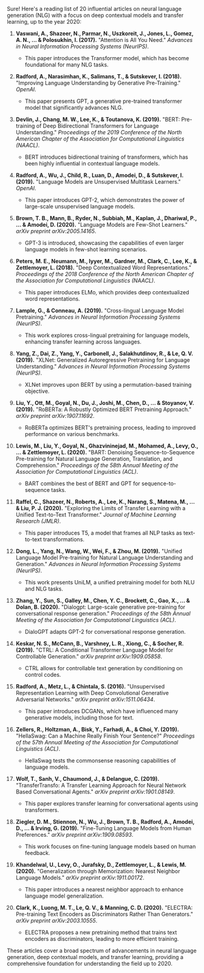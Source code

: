 Sure! Here's a reading list of 20 influential articles on neural language generation (NLG) with a focus on deep contextual models and transfer learning, up to the year 2020:

1. **Vaswani, A., Shazeer, N., Parmar, N., Uszkoreit, J., Jones, L., Gomez, A. N., ... & Polosukhin, I. (2017).** "Attention is All You Need." *Advances in Neural Information Processing Systems (NeurIPS)*.
   - This paper introduces the Transformer model, which has become foundational for many NLG tasks.

2. **Radford, A., Narasimhan, K., Salimans, T., & Sutskever, I. (2018).** "Improving Language Understanding by Generative Pre-Training." *OpenAI*.
   - This paper presents GPT, a generative pre-trained transformer model that significantly advances NLG.

3. **Devlin, J., Chang, M. W., Lee, K., & Toutanova, K. (2019).** "BERT: Pre-training of Deep Bidirectional Transformers for Language Understanding." *Proceedings of the 2019 Conference of the North American Chapter of the Association for Computational Linguistics (NAACL)*.
   - BERT introduces bidirectional training of transformers, which has been highly influential in contextual language models.

4. **Radford, A., Wu, J., Child, R., Luan, D., Amodei, D., & Sutskever, I. (2019).** "Language Models are Unsupervised Multitask Learners." *OpenAI*.
   - This paper introduces GPT-2, which demonstrates the power of large-scale unsupervised language models.

5. **Brown, T. B., Mann, B., Ryder, N., Subbiah, M., Kaplan, J., Dhariwal, P., ... & Amodei, D. (2020).** "Language Models are Few-Shot Learners." *arXiv preprint arXiv:2005.14165*.
   - GPT-3 is introduced, showcasing the capabilities of even larger language models in few-shot learning scenarios.

6. **Peters, M. E., Neumann, M., Iyyer, M., Gardner, M., Clark, C., Lee, K., & Zettlemoyer, L. (2018).** "Deep Contextualized Word Representations." *Proceedings of the 2018 Conference of the North American Chapter of the Association for Computational Linguistics (NAACL)*.
   - This paper introduces ELMo, which provides deep contextualized word representations.

7. **Lample, G., & Conneau, A. (2019).** "Cross-lingual Language Model Pretraining." *Advances in Neural Information Processing Systems (NeurIPS)*.
   - This work explores cross-lingual pretraining for language models, enhancing transfer learning across languages.

8. **Yang, Z., Dai, Z., Yang, Y., Carbonell, J., Salakhutdinov, R., & Le, Q. V. (2019).** "XLNet: Generalized Autoregressive Pretraining for Language Understanding." *Advances in Neural Information Processing Systems (NeurIPS)*.
   - XLNet improves upon BERT by using a permutation-based training objective.

9. **Liu, Y., Ott, M., Goyal, N., Du, J., Joshi, M., Chen, D., ... & Stoyanov, V. (2019).** "RoBERTa: A Robustly Optimized BERT Pretraining Approach." *arXiv preprint arXiv:1907.11692*.
   - RoBERTa optimizes BERT's pretraining process, leading to improved performance on various benchmarks.

10. **Lewis, M., Liu, Y., Goyal, N., Ghazvininejad, M., Mohamed, A., Levy, O., ... & Zettlemoyer, L. (2020).** "BART: Denoising Sequence-to-Sequence Pre-training for Natural Language Generation, Translation, and Comprehension." *Proceedings of the 58th Annual Meeting of the Association for Computational Linguistics (ACL)*.
    - BART combines the best of BERT and GPT for sequence-to-sequence tasks.

11. **Raffel, C., Shazeer, N., Roberts, A., Lee, K., Narang, S., Matena, M., ... & Liu, P. J. (2020).** "Exploring the Limits of Transfer Learning with a Unified Text-to-Text Transformer." *Journal of Machine Learning Research (JMLR)*.
    - This paper introduces T5, a model that frames all NLP tasks as text-to-text transformations.

12. **Dong, L., Yang, N., Wang, W., Wei, F., & Zhou, M. (2019).** "Unified Language Model Pre-training for Natural Language Understanding and Generation." *Advances in Neural Information Processing Systems (NeurIPS)*.
    - This work presents UniLM, a unified pretraining model for both NLU and NLG tasks.

13. **Zhang, Y., Sun, S., Galley, M., Chen, Y. C., Brockett, C., Gao, X., ... & Dolan, B. (2020).** "Dialogpt: Large-scale generative pre-training for conversational response generation." *Proceedings of the 58th Annual Meeting of the Association for Computational Linguistics (ACL)*.
    - DialoGPT adapts GPT-2 for conversational response generation.

14. **Keskar, N. S., McCann, B., Varshney, L. R., Xiong, C., & Socher, R. (2019).** "CTRL: A Conditional Transformer Language Model for Controllable Generation." *arXiv preprint arXiv:1909.05858*.
    - CTRL allows for controllable text generation by conditioning on control codes.

15. **Radford, A., Metz, L., & Chintala, S. (2016).** "Unsupervised Representation Learning with Deep Convolutional Generative Adversarial Networks." *arXiv preprint arXiv:1511.06434*.
    - This paper introduces DCGANs, which have influenced many generative models, including those for text.

16. **Zellers, R., Holtzman, A., Bisk, Y., Farhadi, A., & Choi, Y. (2019).** "HellaSwag: Can a Machine Really Finish Your Sentence?" *Proceedings of the 57th Annual Meeting of the Association for Computational Linguistics (ACL)*.
    - HellaSwag tests the commonsense reasoning capabilities of language models.

17. **Wolf, T., Sanh, V., Chaumond, J., & Delangue, C. (2019).** "TransferTransfo: A Transfer Learning Approach for Neural Network Based Conversational Agents." *arXiv preprint arXiv:1901.08149*.
    - This paper explores transfer learning for conversational agents using transformers.

18. **Ziegler, D. M., Stiennon, N., Wu, J., Brown, T. B., Radford, A., Amodei, D., ... & Irving, G. (2019).** "Fine-Tuning Language Models from Human Preferences." *arXiv preprint arXiv:1909.08593*.
    - This work focuses on fine-tuning language models based on human feedback.

19. **Khandelwal, U., Levy, O., Jurafsky, D., Zettlemoyer, L., & Lewis, M. (2020).** "Generalization through Memorization: Nearest Neighbor Language Models." *arXiv preprint arXiv:1911.00172*.
    - This paper introduces a nearest neighbor approach to enhance language model generalization.

20. **Clark, K., Luong, M. T., Le, Q. V., & Manning, C. D. (2020).** "ELECTRA: Pre-training Text Encoders as Discriminators Rather Than Generators." *arXiv preprint arXiv:2003.10555*.
    - ELECTRA proposes a new pretraining method that trains text encoders as discriminators, leading to more efficient training.

These articles cover a broad spectrum of advancements in neural language generation, deep contextual models, and transfer learning, providing a comprehensive foundation for understanding the field up to 2020.